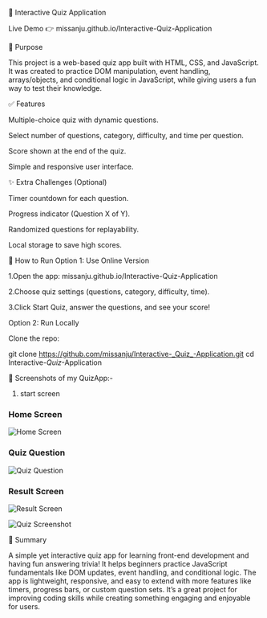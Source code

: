 🎯 Interactive Quiz Application

Live Demo 👉 missanju.github.io/Interactive-Quiz-Application

📌 Purpose

This project is a web-based quiz app built with HTML, CSS, and JavaScript.
It was created to practice DOM manipulation, event handling, arrays/objects, and conditional logic in JavaScript, while giving users a fun way to test their knowledge.


✅ Features

Multiple-choice quiz with dynamic questions.

Select number of questions, category, difficulty, and time per question.

Score shown at the end of the quiz.

Simple and responsive user interface.


✨ Extra Challenges (Optional)

Timer countdown for each question.

Progress indicator (Question X of Y).

Randomized questions for replayability.

Local storage to save high scores.



🚀 How to Run
Option 1: Use Online Version

1.Open the app: missanju.github.io/Interactive-Quiz-Application

2.Choose quiz settings (questions, category, difficulty, time).

3.Click Start Quiz, answer the questions, and see your score!

Option 2: Run Locally

Clone the repo:

git clone https://github.com/missanju/Interactive-_Quiz_-Application.git
cd Interactive-_Quiz_-Application

 📸 Screenshots  of my QuizApp:-
1. start screen
### Home Screen  
![Home Screen](images/home.png)  

### Quiz Question  
![Quiz Question](images/question.png)  

### Result Screen  
![Result Screen](images/result.png)  

![Quiz Screenshot](https://raw.githubusercontent.com/missanju/Interactive-_Quiz_-Application/main/images/home.png)





📝 Summary

A simple yet interactive quiz app for learning front-end development and having fun answering trivia!
It helps beginners practice JavaScript fundamentals like DOM updates, event handling, and conditional logic.
The app is lightweight, responsive, and easy to extend with more features like timers, progress bars, or custom question sets.
It’s a great project for improving coding skills while creating something engaging and enjoyable for users.

